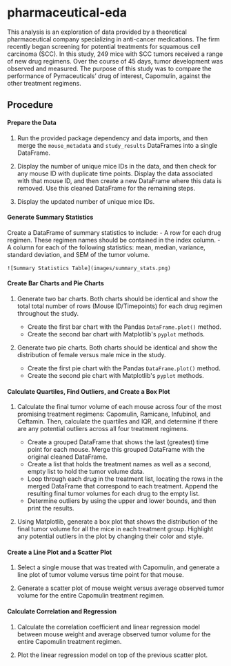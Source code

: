 # pharmaceutical-eda
This analysis is an exploration of data provided by a theoretical pharmaceutical company specializing in anti-cancer medications. The firm recently began screening for potential treatments for squamous cell carcinoma (SCC). In this study, 249 mice with SCC tumors received a range of new drug regimens. Over the course of 45 days, tumor development was observed and measured. The purpose of this study was to compare the performance of Pymaceuticals’ drug of interest, Capomulin, against the other treatment regimens.

## Procedure

#### Prepare the Data
1. Run the provided package dependency and data imports, and then merge the `mouse_metadata` and `study_results` DataFrames into a single DataFrame.

2. Display the number of unique mice IDs in the data, and then check for any mouse ID with duplicate time points. Display the data associated with that mouse ID, and then create a new DataFrame where this data is removed. Use this cleaned DataFrame for the remaining steps.

3. Display the updated number of unique mice IDs.

#### Generate Summary Statistics
Create a DataFrame of summary statistics to include:
    - A row for each drug regimen. These regimen names should be contained in the index column.
    - A column for each of the following statistics: mean, median, variance, standard deviation, and SEM of the tumor volume.

    ![Summary Statistics Table](images/summary_stats.png)

#### Create Bar Charts and Pie Charts
1. Generate two bar charts. Both charts should be identical and show the total total number of rows (Mouse ID/Timepoints) for each drug regimen throughout the study.
    - Create the first bar chart with the Pandas `DataFrame.plot()` method.
    - Create the second bar chart with Matplotlib's `pyplot` methods.

2. Generate two pie charts. Both charts should be identical and show the distribution of female versus male mice in the study.
    - Create the first pie chart with the Pandas `DataFrame.plot()` method.
    - Create the second pie chart with Matplotlib's `pyplot` methods.

#### Calculate Quartiles, Find Outliers, and Create a Box Plot
1. Calculate the final tumor volume of each mouse across four of the most promising treatment regimens: Capomulin, Ramicane, Infubinol, and Ceftamin. Then, calculate the quartiles and IQR, and determine if there are any potential outliers across all four treatment regimens.
    - Create a grouped DataFrame that shows the last (greatest) time point for each mouse. Merge this grouped DataFrame with the original cleaned DataFrame.
    - Create a list that holds the treatment names as well as a second, empty list to hold the tumor volume data.
    - Loop through each drug in the treatment list, locating the rows in the merged DataFrame that correspond to each treatment. Append the resulting final tumor volumes for each drug to the empty list.
    - Determine outliers by using the upper and lower bounds, and then print the results.

2. Using Matplotlib, generate a box plot that shows the distribution of the final tumor volume for all the mice in each treatment group. Highlight any potential outliers in the plot by changing their color and style.

#### Create a Line Plot and a Scatter Plot
1. Select a single mouse that was treated with Capomulin, and generate a line plot of tumor volume versus time point for that mouse.

2. Generate a scatter plot of mouse weight versus average observed tumor volume for the entire Capomulin treatment regimen.

#### Calculate Correlation and Regression
1. Calculate the correlation coefficient and linear regression model between mouse weight and average observed tumor volume for the entire Capomulin treatment regimen.

2. Plot the linear regression model on top of the previous scatter plot.